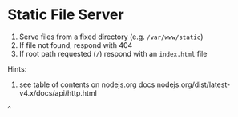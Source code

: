 <!-- .slide: data-state="exercise" -->
# Static File Server
1. Serve files from a fixed directory (e.g. `/var/www/static`)
2. If file not found, respond with 404
3. If root path requested (`/`) respond with an `index.html` file

Hints:
1. see table of contents on nodejs.org docs
  nodejs.org/dist/latest-v4.x/docs/api/http.html

^

